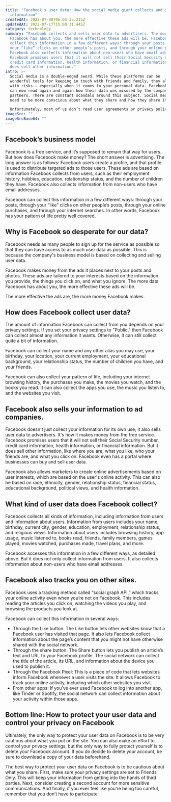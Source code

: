 ```yaml
---
title: "Facebook's user data: How the social media giant collects and sells our
  information"
createdAt: 2022-07-08T06:04:35.215Z
updatedAt: 2022-07-17T15:00:31.445Z
category: technology
summary: "Facebook collects and sells user data to advertisers. The more data
  Facebook has about you, the more effective these ads will be. Facebook can
  collect this information in a few different ways: through your posts, through
  your “like” clicks on other people’s posts, and through your online purchases.
  Facebook also collects information about non-users who have email addresses.
  Facebook promises users that it will not sell their Social Security number,
  credit card information, health information, or financial information, but it
  does sell other information."
intro: >-
  Social media is a double-edged sword. While these platforms can be
  wonderful tools for keeping in touch with friends and family, they also come
  with risks — especially when it comes to your personal data. Facebook users
  can now read again and again how their data was misused by the company and its
  partners. There are constant scandals around this subject. Social media users
  need to be more conscious about what they share and how they share it. 

  Unfortunately, most of us don’t read user agreements or privacy policies until something goes wrong—and that’s too bad, because those documents often contain important information about how your personal information is going to be used by that service provider. In many cases, you’ll see an “OK” button beside the user agreement, meaning you must agree to continue using the app or site if you want to proceed any further.
imageSrc: ""
imageSrcBase64: ""
---
```


## Facebook’s business model

Facebook is a free service, and it’s supposed to remain that way for users. But how does Facebook make money? The short answer is advertising. The long answer is as follows: Facebook users create a profile, and that profile is used to distribute targeted ads to those users. These ads are based on information Facebook collects from users, such as their employment history, hobbies, education, relationship status, and the number of children they have. Facebook also collects information from non-users who have email addresses.

Facebook can collect this information in a few different ways: through your posts, through your “like” clicks on other people’s posts, through your online purchases, and through your internet searches. In other words, Facebook has your pattern of life pretty well covered.

## Why is Facebook so desperate for our data?

Facebook needs as many people to sign up for the service as possible so that they can have access to as much user data as possible. This is because the company's business model is based on collecting and selling user data.

Facebook makes money from the ads it places next to your posts and photos. These ads are tailored to your interests based on the information you provide, the things you click on, and what you ignore. The more data Facebook has about you, the more effective these ads will be.

The more effective the ads are, the more money Facebook makes.

## How does Facebook collect user data?

The amount of information Facebook can collect from you depends on your privacy settings. If you set your privacy settings to "Public," then Facebook can collect almost any information it wants. Otherwise, it can still collect quite a bit of information.

Facebook can collect your name and any other alias you may use, your birthday, your location, your current employment, your educational background, your relationship status, the number of children you have, and your friends.

Facebook can also collect your pattern of life, including your internet browsing history, the purchases you make, the movies you watch, and the books you read. It can also collect the apps you use, the music you listen to, and the websites you visit.

## Facebook also sells your information to ad companies.

Facebook doesn't just collect your information for its own use; it also sells user data to advertisers. It's how it makes money from the free service. Facebook promises users that it will not sell their Social Security number, credit card information, health information, or financial information. But it does sell other information, like where you are, what you like, who your friends are, and what you click on. Facebook even has a portal where businesses can buy and sell user data.

Facebook also allows marketers to create online advertisements based on user interests, which are based on the user's online activity. This can also be based on race, ethnicity, gender, relationship status, financial status, educational background, political views, and health information.

## What kind of user data does Facebook collect?

Facebook collects all kinds of information, including information from users and information about users. Information from users includes your name, birthday, current city, gender, education, employment, relationship status, and religious views. Information about users includes browsing history, app usage, music listened to, books read, friends, family members, games played, movies watched, purchases made, travel plans, and more.

Facebook accesses this information in a few different ways, as detailed above. But it does not only collect information from users. It also collects information about non-users who have email addresses.

## Facebook also tracks you on other sites.

Facebook uses a tracking method called “social graph API,” which tracks your online activity even when you’re not on Facebook. This includes reading the articles you click on, watching the videos you play, and browsing the products you look at.

Facebook can collect this information in several ways:

- Through the Like button: The Like button lets other websites know that a Facebook user has visited that page. It also lets Facebook collect information about the page’s content that you might not have otherwise shared with the social network.
- Through the share button: The Share button lets you publish an article’s text and URL to your Facebook profile. The social network can collect the title of the article, its URL, and information about the device you used to publish it.
- Through the Facebook Pixel: This is a piece of code that lets websites inform Facebook whenever a user visits the site. It allows Facebook to track your online activity, including which other websites you visit.
- From other apps: If you’ve ever used Facebook to log into another app, like Tinder or Spotify, the social network can collect information about your activity within those apps.

## Bottom line: How to protect your user data and control your privacy on Facebook

Ultimately, the only way to protect your user data on Facebook is to be very cautious about what you put on the site. You can also make an effort to control your privacy settings, but the only way to fully protect yourself is to delete your Facebook account. If you do decide to delete your account, be sure to download a copy of your data beforehand.

The best way to protect your user data on Facebook is to be cautious about what you share. First, make sure your privacy settings are set to Friends Only. This will keep your information from getting into the hands of third parties. Next, consider creating a second account for more sensitive communications. And finally, if you ever feel like you’re being too careful, remember that you don’t have to participate.
